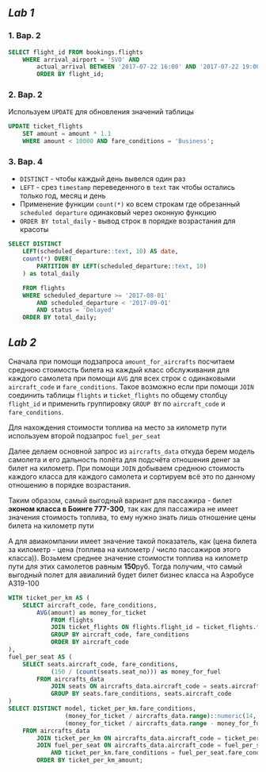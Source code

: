 ## ***Lab 1***

### 1. Вар. 2

```sql
SELECT flight_id FROM bookings.flights
	WHERE arrival_airport = 'SVO' AND 
		actual_arrival BETWEEN '2017-07-22 16:00' AND '2017-07-22 19:00'
		ORDER BY flight_id; 
```

### 2. Вар. 2

Используем `UPDATE` для обновления значений таблицы 

```sql
UPDATE ticket_flights 
	SET amount = amount * 1.1
	WHERE amount < 10000 AND fare_conditions = 'Business';
```

### 3. Вар. 4
- `DISTINCT` - чтобы каждый день вывелся один раз
- `LEFT` - срез `timestamp` переведенного в `text` так чтобы остались только год, месяц и день
-  Применение функции `count(*)` ко всем строкам где обрезанный `scheduled departure` одинаковый через оконную функцию
- `ORDER BY total_daily` - вывод строк в порядке возрастания для красоты

```sql
SELECT DISTINCT
	LEFT(scheduled_departure::text, 10) AS date,
	count(*) OVER(
		PARTITION BY LEFT(scheduled_departure::text, 10)
	) as total_daily

	FROM flights
	WHERE scheduled_departure >= '2017-08-01' 
    	AND scheduled_departure < '2017-09-01'
		AND status = 'Delayed'
	ORDER BY total_daily;
```

## ***Lab 2***

Сначала при помощи подзапроса `amount_for_aircrafts` посчитаем среднюю стоимость билета на каждый класс обслуживания для каждого самолета при помощи `AVG` для всех строк с одинаковыми `aircraft_code` и `fare_conditions`. Такое возможно если при помощи `JOIN` соединить таблицы `flights` и `ticket_flights` по общему столбцу `flight_id` и применить группировку `GROUP BY` по `aircraft_code` и `fare_conditions`.

Для нахождения стоимости топлива на место за километр пути используем второй подзапрос `fuel_per_seat`

Далее делаем основной запрос из `aircrafts_data` откуда берем модель самолета и его дальность полёта для подсчёта отношения денег за билет на километр. При помощи `JOIN` добываем среднюю стоимость каждого класса для каждого самолета и сортируем всё это по данному отношению в порядке возрастания. 

Таким образом, самый выгодный вариант для пассажира - билет **эконом класса в Боинге 777-300**, так как для пассажира не имеет значения стоимость топлива, то ему нужно знать лишь отношение цены билета на километр пути

А для авиакомпании имеет значение такой показатель, как (цена билета за километр - цена (топлива на километр / число пассажиров этого класса)). Возьмем среднее значение стоимости топлива на километр пути для этих самолетов равным **150**руб. Тогда получим, что самый выгодный полет для авиалиний будет билет бизнес класса на Аэробусе А319-100


```sql
WITH ticket_per_km AS (
	SELECT aircraft_code, fare_conditions,
		AVG(amount) as money_for_ticket 
			FROM flights
			JOIN ticket_flights ON flights.flight_id = ticket_flights.flight_id
			GROUP BY aircraft_code, fare_conditions
			ORDER BY aircraft_code
),
fuel_per_seat AS (
	SELECT seats.aircraft_code, fare_conditions, 
			(150 / (count(seats.seat_no))) as money_for_fuel
		FROM aircrafts_data
			JOIN seats ON aircrafts_data.aircraft_code = seats.aircraft_code	
			GROUP BY seats.fare_conditions, seats.aircraft_code
)
SELECT DISTINCT model, ticket_per_km.fare_conditions, 
				(money_for_ticket / aircrafts_data.range)::numeric(14, 2) as ticket_per_km_amount,
				(money_for_ticket / aircrafts_data.range - money_for_fuel)::numeric(14, 2) as money_for_airlines	
	FROM aircrafts_data
		JOIN ticket_per_km ON aircrafts_data.aircraft_code = ticket_per_km.aircraft_code
		JOIN fuel_per_seat ON aircrafts_data.aircraft_code = fuel_per_seat.aircraft_code
			AND ticket_per_km.fare_conditions = fuel_per_seat.fare_conditions
		ORDER BY ticket_per_km_amount;
```
